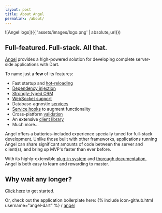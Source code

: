 ```yaml
---
layout: post
title: About Angel
permalink: /about/
---
```

![Angel logo]({{ 'assets/images/logo.png' | absolute_url}})
## Full-featured. Full-stack. All that.

[Angel](https://github.com/angel-dart/angel) provides a high-powered solution for developing complete server-side applications with Dart.

To name just a **few** of its features:
  * Fast startup and [hot-reloading](https://github.com/angel-dart/hot)
  * [Dependency injection](https://github.com/angel-dart/angel/wiki/Dependency-Injection)
  * [Strongly-typed ORM](https://github.com/angel-dart/orm)
  * [WebSocket support](https://github.com/angel-dart/websocket)
  * Database-agnostic [services](https://github.com/angel-dart/angel/wiki/Service-Basics)
  * [Service hooks](https://github.com/angel-dart/angel/wiki/Hooks) to augment functionality
  * Cross-platform [validation](https://github.com/angel-dart/validate)
  * An extensive [client library](https://github.com/angel-dart/client)
  * Much more...
  
Angel offers a batteries-included experience specially tuned for full-stack development.
Unlike those built with other frameworks, applications running Angel can share significant amounts of code
between the server and client(s), and bring up MVP's faster than ever before.

With its highly-extensible [plug-in system](https://github.com/angel-dart/angel/wiki/Using-Plug-ins)
and [thorough documentation](https://github.com/angel-dart/angel/wiki), Angel is
both easy to learn and rewarding to master.

## Why wait any longer?

[Click here](/get-started) to get started.

Or, check out the application boilerplate here:
{% include icon-github.html username="angel-dart" %} /
[angel](https://github.com/angel-dart/angel)
